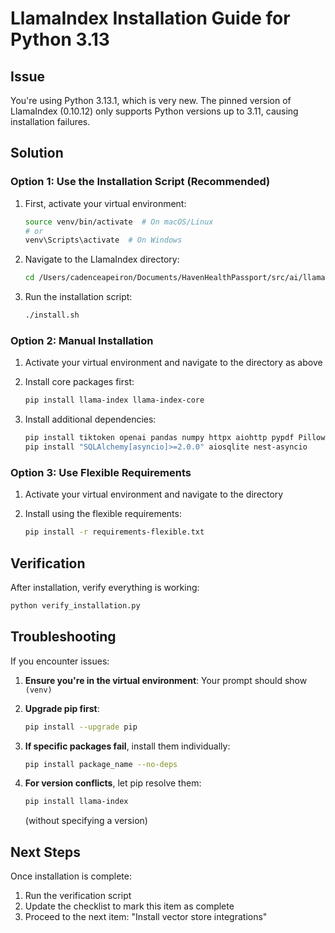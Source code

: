 # LlamaIndex Installation Guide for Python 3.13

## Issue
You're using Python 3.13.1, which is very new. The pinned version of LlamaIndex (0.10.12) only supports Python versions up to 3.11, causing installation failures.

## Solution

### Option 1: Use the Installation Script (Recommended)

1. First, activate your virtual environment:
   ```bash
   source venv/bin/activate  # On macOS/Linux
   # or
   venv\Scripts\activate  # On Windows
   ```

2. Navigate to the LlamaIndex directory:
   ```bash
   cd /Users/cadenceapeiron/Documents/HavenHealthPassport/src/ai/llamaindex
   ```

3. Run the installation script:
   ```bash
   ./install.sh
   ```

### Option 2: Manual Installation

1. Activate your virtual environment and navigate to the directory as above

2. Install core packages first:
   ```bash
   pip install llama-index llama-index-core
   ```

3. Install additional dependencies:
   ```bash
   pip install tiktoken openai pandas numpy httpx aiohttp pypdf Pillow
   pip install "SQLAlchemy[asyncio]>=2.0.0" aiosqlite nest-asyncio
   ```

### Option 3: Use Flexible Requirements

1. Activate your virtual environment and navigate to the directory

2. Install using the flexible requirements:
   ```bash
   pip install -r requirements-flexible.txt
   ```

## Verification

After installation, verify everything is working:

```bash
python verify_installation.py
```

## Troubleshooting

If you encounter issues:

1. **Ensure you're in the virtual environment**: Your prompt should show `(venv)`

2. **Upgrade pip first**:
   ```bash
   pip install --upgrade pip
   ```

3. **If specific packages fail**, install them individually:
   ```bash
   pip install package_name --no-deps
   ```

4. **For version conflicts**, let pip resolve them:
   ```bash
   pip install llama-index
   ```
   (without specifying a version)

## Next Steps

Once installation is complete:
1. Run the verification script
2. Update the checklist to mark this item as complete
3. Proceed to the next item: "Install vector store integrations"

